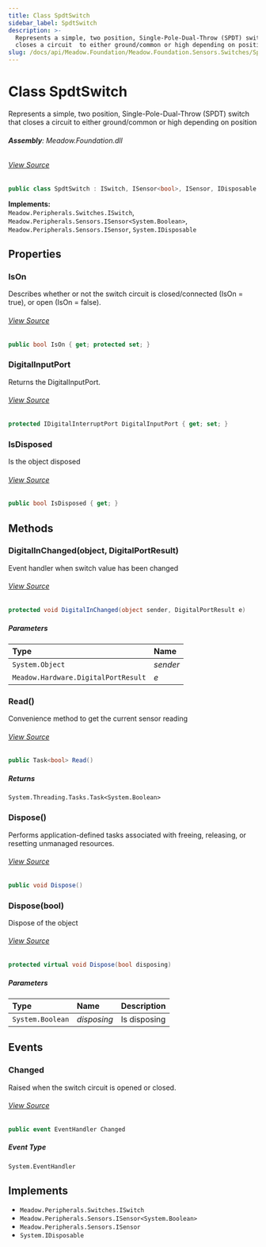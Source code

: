 ```yaml
---
title: Class SpdtSwitch
sidebar_label: SpdtSwitch
description: >-
  Represents a simple, two position, Single-Pole-Dual-Throw (SPDT) switch that
  closes a circuit  to either ground/common or high depending on position
slug: /docs/api/Meadow.Foundation/Meadow.Foundation.Sensors.Switches/SpdtSwitch
---
```

# Class SpdtSwitch
Represents a simple, two position, Single-Pole-Dual-Throw (SPDT) switch that closes a circuit 
to either ground/common or high depending on position

###### **Assembly**: Meadow.Foundation.dll
###### [View Source](https://github.com/WildernessLabs/Meadow.Foundation.git/blob/develop/Source/Meadow.Foundation.Core/Sensors/Switches/SpdtSwitch.cs#L12)
```csharp title="Declaration"
public class SpdtSwitch : ISwitch, ISensor<bool>, ISensor, IDisposable
```
**Implements:**  
`Meadow.Peripherals.Switches.ISwitch`, `Meadow.Peripherals.Sensors.ISensor<System.Boolean>`, `Meadow.Peripherals.Sensors.ISensor`, `System.IDisposable`

## Properties
### IsOn
Describes whether or not the switch circuit is closed/connected (IsOn = true), or open (IsOn = false).
###### [View Source](https://github.com/WildernessLabs/Meadow.Foundation.git/blob/develop/Source/Meadow.Foundation.Core/Sensors/Switches/SpdtSwitch.cs#L17)
```csharp title="Declaration"
public bool IsOn { get; protected set; }
```
### DigitalInputPort
Returns the DigitalInputPort.
###### [View Source](https://github.com/WildernessLabs/Meadow.Foundation.git/blob/develop/Source/Meadow.Foundation.Core/Sensors/Switches/SpdtSwitch.cs#L26)
```csharp title="Declaration"
protected IDigitalInterruptPort DigitalInputPort { get; set; }
```
### IsDisposed
Is the object disposed
###### [View Source](https://github.com/WildernessLabs/Meadow.Foundation.git/blob/develop/Source/Meadow.Foundation.Core/Sensors/Switches/SpdtSwitch.cs#L36)
```csharp title="Declaration"
public bool IsDisposed { get; }
```
## Methods
### DigitalInChanged(object, DigitalPortResult)
Event handler when switch value has been changed
###### [View Source](https://github.com/WildernessLabs/Meadow.Foundation.git/blob/develop/Source/Meadow.Foundation.Core/Sensors/Switches/SpdtSwitch.cs#L82)
```csharp title="Declaration"
protected void DigitalInChanged(object sender, DigitalPortResult e)
```

##### Parameters

| Type | Name |
|:--- |:--- |
| `System.Object` | *sender* |
| `Meadow.Hardware.DigitalPortResult` | *e* |

### Read()
Convenience method to get the current sensor reading
###### [View Source](https://github.com/WildernessLabs/Meadow.Foundation.git/blob/develop/Source/Meadow.Foundation.Core/Sensors/Switches/SpdtSwitch.cs#L90)
```csharp title="Declaration"
public Task<bool> Read()
```

##### Returns

`System.Threading.Tasks.Task<System.Boolean>`
### Dispose()
Performs application-defined tasks associated with freeing, releasing, or resetting unmanaged resources.
###### [View Source](https://github.com/WildernessLabs/Meadow.Foundation.git/blob/develop/Source/Meadow.Foundation.Core/Sensors/Switches/SpdtSwitch.cs#L93)
```csharp title="Declaration"
public void Dispose()
```
### Dispose(bool)
Dispose of the object
###### [View Source](https://github.com/WildernessLabs/Meadow.Foundation.git/blob/develop/Source/Meadow.Foundation.Core/Sensors/Switches/SpdtSwitch.cs#L103)
```csharp title="Declaration"
protected virtual void Dispose(bool disposing)
```

##### Parameters

| Type | Name | Description |
|:--- |:--- |:--- |
| `System.Boolean` | *disposing* | Is disposing |

## Events
### Changed
Raised when the switch circuit is opened or closed.
###### [View Source](https://github.com/WildernessLabs/Meadow.Foundation.git/blob/develop/Source/Meadow.Foundation.Core/Sensors/Switches/SpdtSwitch.cs#L31)
```csharp title="Declaration"
public event EventHandler Changed
```
##### Event Type
`System.EventHandler`

## Implements

* `Meadow.Peripherals.Switches.ISwitch`
* `Meadow.Peripherals.Sensors.ISensor<System.Boolean>`
* `Meadow.Peripherals.Sensors.ISensor`
* `System.IDisposable`
